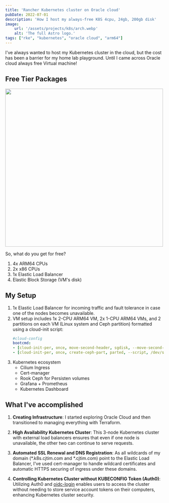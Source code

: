 ```yaml
---
title: 'Rancher Kubernetes cluster on Oracle cloud'
pubDate: 2022-07-01
description: 'How I host my always-free K8S 4cpu, 24gb, 200gb disk'
image:
    url: '/assets/projects/k8s/arch.webp'
    alt: 'The full Astro logo.'
tags: ["rke", "kubernetes", "oracle cloud", "arm64"]
---
```


I've always wanted to host my Kubernetes cluster in the cloud, but the cost has been a barrier for my home lab playground. Until I came across Oracle cloud always free Virtual machine!

## Free Tier Packages
<img src="/assets/projects/k8s/always-free.png" width="500px">

So, what do you get for free?
1. 4x ARM64 CPUs
2. 2x x86 CPUs
3. 1x Elastic Load Balancer
4. Elastic Block Storage (VM's disk)

## My Setup
1. 1x Elastic Load Balancer for incoming traffic and fault tolerance in case one of the nodes becomes unavailable.
2. VM setup includes 1x 2-CPU ARM64 VM, 2x 1-CPU ARM64 VMs, and 2 partitions on each VM (Linux system and Ceph partition) formatted using a cloud-init script:
    ```yaml
    #cloud-config
    bootcmd:
    - [cloud-init-per, once, move-second-header, sgdisk, --move-second-header, /dev/sda]
    - [cloud-init-per, once, create-ceph-part, parted, --script, /dev/sda, 'mkpart 2 25GB -1']
    ```
2. Kubernetes ecosystem
    * Cilium Ingress
    * Cert-manager
    * Rook Ceph for Persisten volumes
    * Grafana + Prometheus
    * Kubernetes Dashboard


## What I've accomplished

1. **Creating Infrastructure**: I started exploring Oracle Cloud and then transitioned to managing everything with Terraform.

2. **High Availability Kubernetes Cluster**: This 3-node Kubernetes cluster with external load balancers ensures that even if one node is unavailable, the other two can continue to serve requests.

3. **Automated SSL Renewal and DNS Registration**: As all wildcards of my domain (*.k8s.cjtim.com and *.cjtim.com) point to the Elastic Load Balancer, I've used cert-manager to handle wildcard certificates and automatic HTTPS securing of ingress under these domains.

4. **Controlling Kubernetes Cluster without KUBECONFIG Token (Auth0)**: Utilizing Auth0 and [oidc-login](https://github.com/int128/kubelogin) enables users to access the cluster without needing to store service account tokens on their computers, enhancing Kubernetes cluster security.


